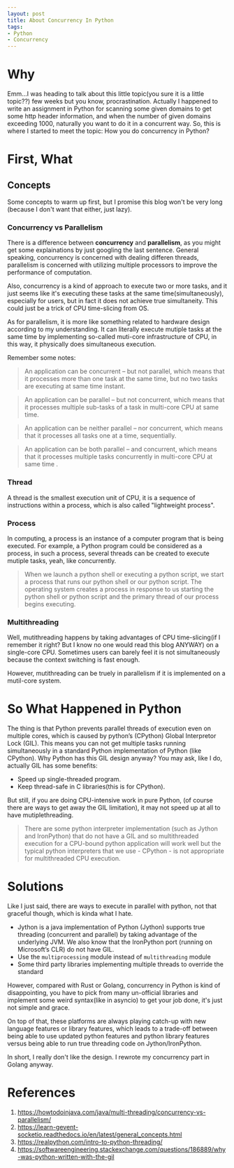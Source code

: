```yaml
---
layout: post
title: About Concurrency In Python
tags:
- Python
- Concurrency
---
```


# Why
Emm...I was heading to talk about this little topic(you sure it is a little topic??) few weeks but you know, procrastination.  Actually I happened to write an assignment in Python for scanning some given domains to get some http header information,  and when the number of given domains exceeding 1000, naturally you want to do it in a concurrent way. 
So, this is where  I started to meet the topic: How you do concurrency in Python? 

# First, What
## Concepts
Some concepts to warm up first, but I promise this blog won't be very long (because I don't want that either, just lazy).
### **Concurrency** **vs** **Parallelism**
There is a difference between **concurrency** and **parallelism**, as you might get some explainations by just googling the last sentence. General speaking, concurrency is concerned with dealing differen threads,  parallelism is concerned with utilizing multiple
processors to improve the performance of computation.

Also, concurrency is a kind of approach to execute two or more tasks, and it just seems like it's executing these tasks at the same time(simultaneously), especially for users, but in fact it does not achieve true simultaneity. This could just be a trick of CPU time-slicing from OS.

As for parallelism, it is more like something related to hardware design according to my understanding. It can literally execute mutiple tasks at the same time by implementing so-called muti-core infrastructure of CPU, in this way, it physically does simultaneous execution.

Remember some notes:
> An application can be concurrent – but not parallel, which means that it processes more than one task at the same time, but no two tasks are executing at same time instant.

> An application can be parallel – but not concurrent, which means that it processes multiple sub-tasks of a task in multi-core CPU at same time.

> An application can be neither parallel – nor concurrent, which means that it processes all tasks one at a time, sequentially.

> An application can be both parallel – and concurrent, which means that it processes multiple tasks concurrently in multi-core CPU at same time .

### **Thread**
A thread is the  smallest execution unit of CPU, it is a sequence of instructions within a process, which is also called "lightweight process". 

### **Process**
In computing, a process is an instance of a computer program that is being executed. For example, a Python program could be considered as a process, in such a process,  several threads can be created to execute mutiple tasks, yeah, like concurrently.
> When we launch a python shell or executing a python script, we start a process that runs our python shell or our python script. The operating system creates a process in response to us starting the python shell or python script and the primary thread of our process begins executing.

### **Multithreading**
Well, mutithreading happens by taking advantages of  CPU time-slicing(if I remember it right? But I know no one would read this blog ANYWAY) on a single-core CPU. Sometimes users can barely feel it is not simultaneously because the context switching is fast enough.

However, mutithreading can be truely in parallelism if it is implemented on a mutil-core system.

# So What Happened in Python 
The thing is that Python prevents parallel threads of execution even on multiple cores, which is caused by python’s (CPython) Global Interpretor Lock (GIL).  This means you can not get multiple tasks running simultaneously in a standard Python implementation of Python (like CPython). 
Why Python has this GIL design anyway? You may ask, like I do,  actually GIL has some benefits:
* Speed up single-threaded program. 
* Keep thread-safe in C libraries(this is for CPython).

But still, if you are doing CPU-intensive work in pure Python, (of course there are ways to get away the GIL limitation), it may not speed up at all to have mutiplethreading.
> There are some python interpreter implementation (such as Jython and IronPython) that do not have a GIL and so multithreaded execution for a CPU-bound python application will work well but the typical python interpreters that we use - CPython - is not appropriate for multithreaded CPU execution.
> 

# Solutions
Like I just said, there are ways to execute in parallel with python, not that graceful though, which is kinda what I hate.  
* Jython is a java implementation of Python (Jython) supports true threading (concurrent and parallel) by taking advantage of the underlying JVM. We also know that the IronPython port (running on Microsoft’s CLR) do not have GIL. 
* Use the `multiprocessing` module instead of `multithreading` module
* Some third party libraries implementing multiple threads to override the standard

However, compared with Rust or Golang,  concurrency in Python is kind of disappointing, you have to pick from many un-official libraries and implement some weird syntax(like in asyncio) to get your job done, it's just not simple and grace. 

On top of that,  these platforms are always playing catch-up with new language features or library features, which leads to a trade-off between being able to use updated python features and python library features versus being able to run true threading code on Jython/IronPython.

In short, I really don't  like the design. I rewrote my concurrency part in Golang anyway.
# References
1. https://howtodoinjava.com/java/multi-threading/concurrency-vs-parallelism/
2. https://learn-gevent-socketio.readthedocs.io/en/latest/general_concepts.html
3. https://realpython.com/intro-to-python-threading/
4. https://softwareengineering.stackexchange.com/questions/186889/why-was-python-written-with-the-gil
